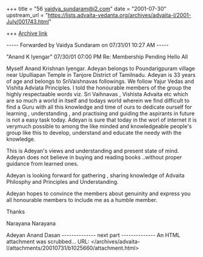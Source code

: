 +++
title = "56 vaidya_sundaram@i2.com"
date = "2001-07-30"
upstream_url = "https://lists.advaita-vedanta.org/archives/advaita-l/2001-July/001743.html"

+++
[Archive link](https://lists.advaita-vedanta.org/archives/advaita-l/2001-July/001743.html)

----- Forwarded by Vaidya Sundaram on 07/31/01 10:27 AM -----

"Anand K Iyengar" <anand2048 at yahoo.com>
07/30/01 07:00 PM
Re: Membership Pending
Hello All

Myself Anand Krishnan Iyengar. Adeyan belongs to Poundarigpuram village
near
Upulliapan Temple in Tanjore District of Tamilnadu. Adeyan is 33 years of
age and belongs to SriVaishnavas followings. We follow Yajur Vedas and
Vishita Adviata Principles. I told the honourable members of the group the
highly respectaable words viz. Sri Vaihnavas , Vishista Advaita etc which
are so much a world in itself and todays world wherein we find difficult
to
find a Guru with all this knowledge and time of ours to dedicate ourself
for
learning , understanding , and practising and guiding the aspirants in
future is not a easy task today. Adeyan is sure that today in the worl of
internet it is verymuch possible to among the like minded and
knowledgeable
people's group like this to develop, understand and educate the needy with
the knowledge.

This is Adeyan's views and understanding and present state of mind. Adeyan
does not believe in buying and reading books ..without proper guidance
from
learned ones.

Adeyan is looking forward for gathering , sharing knowledge of Advaita
Philosphy and Principles and Understanding.

Adeyan hopes to convince the members about genuinity and express you all
honourable members to include me as a humble member.

Thanks

Narayana Narayana

Adeyan Anand Dasan
-------------- next part --------------
An HTML attachment was scrubbed...
URL: </archives/advaita-l/attachments/20010731/b1025660/attachment.html>
